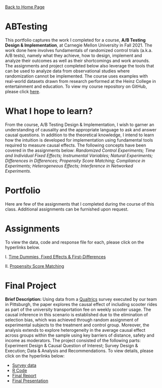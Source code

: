 [Back to Home Page](https://mhmirza.github.io/mhmirza/)

# ABTesting

This portfolio captures the work I completed for a course, **A/B Testing Design & Implementation**, at Carnegie Mellon University in Fall 2021. The work done here involves fundamentals of randomized control trials (a.k.a. A/B tests), namely what they achieve, how to design, implement and analyze their outcomes as well as their shortcomings and work arounds. The assignments and project completed below also leverage the tools that can be used to analyze data from observational studies where randomization cannot be implemented. The course uses examples with real-world datasets drawn from research performed at the Heinz College in entertainment and education. To view my course repository on GitHub, please click [here](https://github.com/mhmirza/ABTesting).  

# What I hope to learn?

From the course, A/B Testing Design & Implementation, I wish to garner an understanding of causality and the appropriate language to ask and answer causal questions. In addition to the theoretical knowledge, I intend to learn how the intuition is developed for implementation using fundamental tools required to measure causal effects. The following concepts have been covered in the assignments below: _Randomized Control Experiments; Time and Individual Fixed Effects; Instrumental Variables; Natural Experiments; Differences in Differences; Propensity Score Matching; Compliance in Experiments; Heterogeneous Effects; Interference in Networked Experiments._

# Portfolio

Here are few of the assignments that I completed during the course of this class. Additional assignments can be furnished upon request.

# Assignments

To view the data, code and response file for each, please click on the hyperlinks below. 

I. [Time Dummies, Fixed Effects & First-Differences](https://github.com/mhmirza/ABTesting/tree/main/Assignment%20I)

II. [Propensity Score Matching](https://github.com/mhmirza/ABTesting/tree/main/Assignment%20II)

# Final Project

**Brief Description:** Using data from a [Qualtrics](https://www.qualtrics.com/) survey executed by our team in Pittsburgh, the paper explores the causal effect of including scooter rides as part of the university transportation fee on weekly scooter usage. The causal inference in this scenario is established due to the elimination of selection bias, which was achieved through random assignment of experimental subjects to the treatment and control group. Moreover, the analysis extends to explore heterogeneity in the average causal effect across groups within the sample using key barriers of distance, safety and income as moderators. The project consisted of the following parts: Experiment Design & Causal Question of Interest; Survey Design & Execution; Data & Analysis and Recommendations. To view details, please click on the hyperlinks below:

* [Survey data](https://github.com/mhmirza/ABTesting/blob/main/Final%20Project/Survey%20Data.csv)
* [R Code](https://github.com/mhmirza/ABTesting/blob/main/Final%20Project/Code.Rmd)
* [Final Report](https://github.com/mhmirza/ABTesting/blob/main/Final%20Project/Report.pdf) 
* [Final Presentation](https://github.com/mhmirza/ABTesting/blob/main/Final%20Project/Presentation.pptx)
